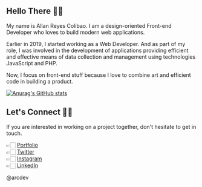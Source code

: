 ## Hello There 👋🏻 

My name is Allan Reyes Colibao. I am a design-oriented Front-end Developer who loves to build modern web applications.

Earlier in 2019, I started working as a Web Developer. And as part of my role, I was involved in the development of applications providing efficient and effective means of data collection and management using technologies JavaScript and PHP.

Now, I focus on front-end stuff because I love to combine art and efficient code in building a product. 

[![Anurag's GitHub stats](https://github-readme-stats.vercel.app/api?username=allancolibao)](https://github.com/anuraghazra/github-readme-stats)

## Let's Connect 🧑🏻 

If you are interested in working on a project together, don't hesitate to get in touch.

👉🏻 [Portfolio](https://arcdev.me)<br/>
👉🏻 [Twitter](https://twitter.com/allancolibao)<br/>
👉🏻 [Instagram](https://www.instagram.com/allancolibao)<br/>
👉🏻 [LinkedIn](https://www.linkedin.com/in/allan-colibao-635902151)<br/>


@arcdev

